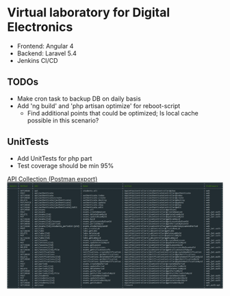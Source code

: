 # Virtual laboratory for Digital Electronics


* Frontend: Angular 4
* Backend: Laravel 5.4
* Jenkins CI/CD

## TODOs
* Make cron task to backup DB on daily basis
* Add 'ng build' and 'php artisan optimize' for reboot-script
    * Find additional points that could be optimized; Is local cache possible in this scenario?

## UnitTests
* Add UnitTests for php part
* Test coverage should be min 95%

[API Collection (Postman export)](https://github.com/l3xq/de-virtual-lab/blob/master/documentation/api_postman_collection/API_Postman_export.json)
![List of Routes][list-of-routes]



[list-of-routes]: https://github.com/l3xq/de-virtual-lab/blob/master/documentation/routes.PNG 

